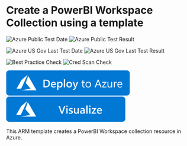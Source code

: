 # Create a PowerBI Workspace Collection using a template

![Azure Public Test Date](https://azurequickstartsservice.blob.core.windows.net/badges/quickstarts/microsoft.powerbi/powerbi-workspace-create/PublicLastTestDate.svg)
![Azure Public Test Result](https://azurequickstartsservice.blob.core.windows.net/badges/quickstarts/microsoft.powerbi/powerbi-workspace-create/PublicDeployment.svg)

![Azure US Gov Last Test Date](https://azurequickstartsservice.blob.core.windows.net/badges/quickstarts/microsoft.powerbi/powerbi-workspace-create/FairfaxLastTestDate.svg)
![Azure US Gov Last Test Result](https://azurequickstartsservice.blob.core.windows.net/badges/quickstarts/microsoft.powerbi/powerbi-workspace-create/FairfaxDeployment.svg)

![Best Practice Check](https://azurequickstartsservice.blob.core.windows.net/badges/quickstarts/microsoft.powerbi/powerbi-workspace-create/BestPracticeResult.svg)
![Cred Scan Check](https://azurequickstartsservice.blob.core.windows.net/badges/quickstarts/microsoft.powerbi/powerbi-workspace-create/CredScanResult.svg)

[![Deploy To Azure](https://raw.githubusercontent.com/Azure/azure-quickstart-templates/master/1-CONTRIBUTION-GUIDE/images/deploytoazure.svg?sanitize=true)](https://portal.azure.com/#create/Microsoft.Template/uri/https%3A%2F%2Fraw.githubusercontent.com%2Fazure%2Fazure-quickstart-templates%2Fmaster%2Fquickstarts%2Fmicrosoft.powerbi%2Fpowerbi-workspace-create%2Fazuredeploy.json)
[![Visualize](https://raw.githubusercontent.com/Azure/azure-quickstart-templates/master/1-CONTRIBUTION-GUIDE/images/visualizebutton.svg?sanitize=true)](http://armviz.io/#/?load=https%3A%2F%2Fraw.githubusercontent.com%2Fazure%2Fazure-quickstart-templates%2Fmaster%2Fquickstarts%2Fmicrosoft.powerbi%2Fpowerbi-workspace-create%2Fazuredeploy.json)

This ARM template creates a PowerBI Workspace collection resource in Azure.


